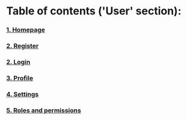 # Table of contents ('User' section):
### [1. Homepage](_DOCS/user/homepage.md)
### [2. Register](_DOCS/user/register.md)
### [2. Login](_DOCS/user/login.md)
### [3. Profile](_DOCS/user/profile.md)
### [4. Settings](_DOCS/user/settings.md)
### [5. Roles and permissions](_DOCS/user/roles_permissions.md)
